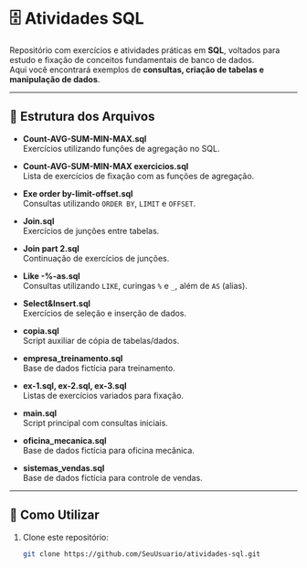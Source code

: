 # 🗄️ Atividades SQL

Repositório com exercícios e atividades práticas em **SQL**, voltados para estudo e fixação de conceitos fundamentais de banco de dados.  
Aqui você encontrará exemplos de **consultas, criação de tabelas e manipulação de dados**.

---

## 📂 Estrutura dos Arquivos

- **Count-AVG-SUM-MIN-MAX.sql**  
  Exercícios utilizando funções de agregação no SQL.

- **Count-AVG-SUM-MIN-MAX exercicios.sql**  
  Lista de exercícios de fixação com as funções de agregação.

- **Exe order by-limit-offset.sql**  
  Consultas utilizando `ORDER BY`, `LIMIT` e `OFFSET`.

- **Join.sql**  
  Exercícios de junções entre tabelas.

- **Join part 2.sql**  
  Continuação de exercícios de junções.

- **Like -%-as.sql**  
  Consultas utilizando `LIKE`, curingas `%` e `_`, além de `AS` (alias).

- **Select&Insert.sql**  
  Exercícios de seleção e inserção de dados.

- **copia.sql**  
  Script auxiliar de cópia de tabelas/dados.

- **empresa_treinamento.sql**  
  Base de dados fictícia para treinamento.

- **ex-1.sql, ex-2.sql, ex-3.sql**  
  Listas de exercícios variados para fixação.

- **main.sql**  
  Script principal com consultas iniciais.

- **oficina_mecanica.sql**  
  Base de dados fictícia para oficina mecânica.

- **sistemas_vendas.sql**  
  Base de dados fictícia para controle de vendas.

---

## 🚀 Como Utilizar

1. Clone este repositório:
   ```bash
   git clone https://github.com/SeuUsuario/atividades-sql.git
